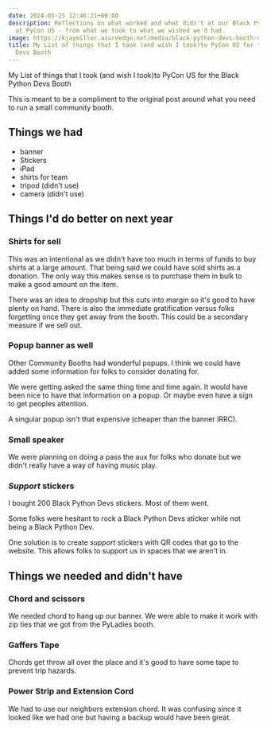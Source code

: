 ```yaml
---
date: 2024-05-25 12:46:21+00:00
description: Reflections on what worked and what didn't at our Black Python Devs Booth
  at PyCon US - from what we took to what we wished we'd had.
image: https://kjaymiller.azureedge.net/media/black-python-devs-booth-day-0.jpeg
title: My List of things that I took (and wish I took)to PyCon US for the Black Python
  Devs Booth
---
```


My List of things that I took (and wish I took)to PyCon US for the Black Python Devs Booth

This is meant to be a compliment to the original post around what you need to run a small community booth.

## Things we had

- banner
- Stickers
- iPad
- shirts for team
- tripod (didn't use)
- camera (didn't use)

## Things I'd do better on next year

### Shirts for sell

This was an intentional as we didn't have too much in terms of funds to buy shirts at a large amount. That being said we could have sold shirts as a donation. The only way this makes sense is to purchase them in bulk to make a good amount on the item.

There was an idea to dropship but this cuts into margin so it's good to have plenty on hand. There is also the immediate gratification versus folks forgetting once they get away from the booth. This could be a secondary measure if we sell out.

### Popup banner as well

Other Community Booths had wonderful popups. I think we could have added some information for folks to consider donating for.

We were getting asked the same thing time and time again. It would have been nice to have that information on a popup. Or maybe even have a sign to get peoples attention.

A singular popup isn't that expensive (cheaper than the banner IRRC).

### Small speaker

We were planning on doing a pass the aux for folks who donate but we didn't really have a way of having music play.

### _Support_ stickers

I bought 200 Black Python Devs stickers. Most of them went.

Some folks were hesitant to rock a Black Python Devs sticker while not being a Black Python Dev.

One solution is to create _support_ stickers with QR codes that go to the website. This allows folks to support us in spaces that we aren't in.

## Things we needed and didn't have

### Chord and scissors

We needed chord to hang up our banner. We were able to make it work with zip ties that we got from the PyLadies booth.

### Gaffers Tape

Chords get throw all over the place and it's good to have some tape to prevent trip hazards.

### Power Strip and Extension Cord

We had to use our neighbors extension chord. It was confusing since it looked like we had one but having a backup would have been great.
